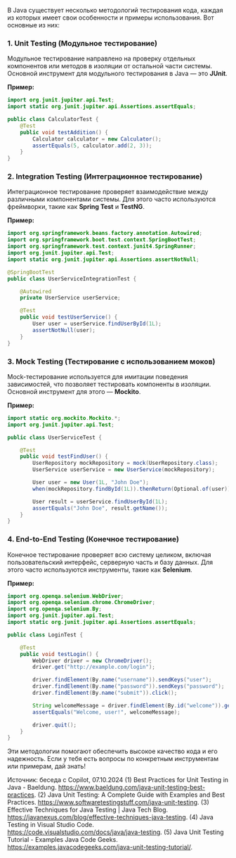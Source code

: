В Java существует несколько методологий тестирования кода, каждая из которых имеет свои особенности и примеры использования. Вот основные из них:

### 1. Unit Testing (Модульное тестирование)
Модульное тестирование направлено на проверку отдельных компонентов или методов в изоляции от остальной части системы. Основной инструмент для модульного тестирования в Java — это **JUnit**.

**Пример:**
```java
import org.junit.jupiter.api.Test;
import static org.junit.jupiter.api.Assertions.assertEquals;

public class CalculatorTest {
    @Test
    public void testAddition() {
        Calculator calculator = new Calculator();
        assertEquals(5, calculator.add(2, 3));
    }
}
```

### 2. Integration Testing (Интеграционное тестирование)
Интеграционное тестирование проверяет взаимодействие между различными компонентами системы. Для этого часто используются фреймворки, такие как **Spring Test** и **TestNG**.

**Пример:**
```java
import org.springframework.beans.factory.annotation.Autowired;
import org.springframework.boot.test.context.SpringBootTest;
import org.springframework.test.context.junit4.SpringRunner;
import org.junit.jupiter.api.Test;
import static org.junit.jupiter.api.Assertions.assertNotNull;

@SpringBootTest
public class UserServiceIntegrationTest {

    @Autowired
    private UserService userService;

    @Test
    public void testUserService() {
        User user = userService.findUserById(1L);
        assertNotNull(user);
    }
}
```

### 3. Mock Testing (Тестирование с использованием моков)
Mock-тестирование используется для имитации поведения зависимостей, что позволяет тестировать компоненты в изоляции. Основной инструмент для этого — **Mockito**.

**Пример:**
```java
import static org.mockito.Mockito.*;
import org.junit.jupiter.api.Test;

public class UserServiceTest {

    @Test
    public void testFindUser() {
        UserRepository mockRepository = mock(UserRepository.class);
        UserService userService = new UserService(mockRepository);

        User user = new User(1L, "John Doe");
        when(mockRepository.findById(1L)).thenReturn(Optional.of(user));

        User result = userService.findUserById(1L);
        assertEquals("John Doe", result.getName());
    }
}
```

### 4. End-to-End Testing (Конечное тестирование)
Конечное тестирование проверяет всю систему целиком, включая пользовательский интерфейс, серверную часть и базу данных. Для этого часто используются инструменты, такие как **Selenium**.

**Пример:**
```java
import org.openqa.selenium.WebDriver;
import org.openqa.selenium.chrome.ChromeDriver;
import org.openqa.selenium.By;
import org.junit.jupiter.api.Test;
import static org.junit.jupiter.api.Assertions.assertEquals;

public class LoginTest {

    @Test
    public void testLogin() {
        WebDriver driver = new ChromeDriver();
        driver.get("http://example.com/login");

        driver.findElement(By.name("username")).sendKeys("user");
        driver.findElement(By.name("password")).sendKeys("password");
        driver.findElement(By.name("submit")).click();

        String welcomeMessage = driver.findElement(By.id("welcome")).getText();
        assertEquals("Welcome, user!", welcomeMessage);

        driver.quit();
    }
}
```

Эти методологии помогают обеспечить высокое качество кода и его надежность. Если у тебя есть вопросы по конкретным инструментам или примерам, дай знать!

Источник: беседа с Copilot, 07.10.2024
(1) Best Practices for Unit Testing in Java - Baeldung. https://www.baeldung.com/java-unit-testing-best-practices.
(2) Java Unit Testing: A Complete Guide with Examples and Best Practices. https://www.softwaretestingstuff.com/java-unit-testing.
(3) Effective Techniques for Java Testing | Java Tech Blog. https://javanexus.com/blog/effective-techniques-java-testing.
(4) Java Testing in Visual Studio Code. https://code.visualstudio.com/docs/java/java-testing.
(5) Java Unit Testing Tutorial - Examples Java Code Geeks. https://examples.javacodegeeks.com/java-unit-testing-tutorial/.